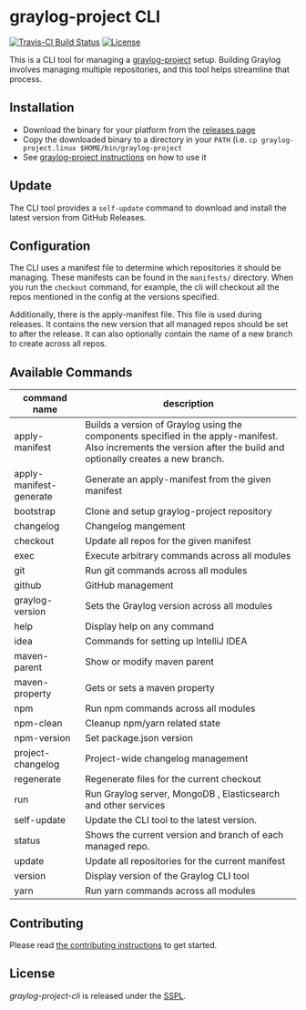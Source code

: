 graylog-project CLI
===================

[![Travis-CI Build Status](https://travis-ci.org/Graylog2/graylog-project-cli.svg?branch=master)](https://travis-ci.org/Graylog2/graylog-project-cli)
[![License](https://img.shields.io/github/license/Graylog2/graylog-project-cli.svg)](https://www.gnu.org/licenses/gpl-3.0.txt)

This is a CLI tool for managing a [graylog-project](https://github.com/Graylog2/graylog-project) setup. Building Graylog involves managing multiple repositories, and this tool helps streamline that process.

## Installation

* Download the binary for your platform from the [releases page](https://github.com/Graylog2/graylog-project-cli/releases)
* Copy the downloaded binary to a directory in your `PATH` (i.e. `cp graylog-project.linux $HOME/bin/graylog-project`
* See [graylog-project instructions](https://github.com/Graylog2/graylog-project/blob/master/README.md) on how to use it

## Update

The CLI tool provides a `self-update` command to download and install the
latest version from GitHub Releases.

## Configuration

The CLI uses a manifest file to determine which repositories it should be managing. These manifests can be found in the `manifests/` directory. When you run the `checkout` command, for example, the cli will checkout all the repos mentioned in the config at the versions specified.

Additionally, there is the apply-manifest file. This file is used during releases. It contains the new version that all managed repos should be set to after the release. It can also optionally contain the name of a new branch to create across all repos.

## Available Commands

| command name            | description |
|-------------------------|-------------|
| apply-manifest          | Builds a version of Graylog using the components specified in the apply-manifest. Also increments the version after the build and optionally creates a new branch.|
| apply-manifest-generate | Generate an apply-manifest from the given manifest |
| bootstrap               | Clone and setup graylog-project repository |
| changelog               | Changelog mangement |
| checkout                | Update all repos for the given manifest |
| exec                    | Execute arbitrary commands across all modules |
| git                     | Run git commands across all modules |
| github                  | GitHub management |
| graylog-version         | Sets the Graylog version across all modules |
| help                    | Display help on any command |
| idea                    | Commands for setting up IntelliJ IDEA |
| maven-parent            | Show or modify maven parent |
| maven-property          | Gets or sets a maven property |
| npm                     | Run npm commands across all modules |
| npm-clean               | Cleanup npm/yarn related state |
| npm-version             | Set package.json version |
| project-changelog       | Project-wide changelog management |
| regenerate              | Regenerate files for the current checkout |
| run                     | Run Graylog server, MongoDB , Elasticsearch and other services |
| self-update             | Update the CLI tool to the latest version. |
| status                  | Shows the current version and branch of each managed repo. |
| update                  | Update all repositories for the current manifest |
| version                 | Display version of the Graylog CLI tool |
| yarn                    | Run yarn commands across all modules |

## Contributing

Please read [the contributing instructions](CONTRIBUTING.md) to get started.

## License

_graylog-project-cli_ is released under the [SSPL](LICENSE).
